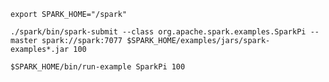     export SPARK_HOME="/spark"

```./spark/bin/spark-submit --class org.apache.spark.examples.SparkPi --master spark://spark:7077 $SPARK_HOME/examples/jars/spark-examples*.jar 100```

    $SPARK_HOME/bin/run-example SparkPi 100

